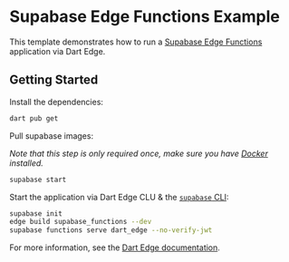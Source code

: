 # Supabase Edge Functions Example

This template demonstrates how to run a [Supabase Edge Functions](https://supabase.com/docs/guides/functions) application via Dart Edge.

## Getting Started

Install the dependencies:

```bash
dart pub get
```

Pull supabase images:

*Note that this step is only required once, make sure you have [Docker](https://docs.docker.com/engine/install/) installed.*

```bash
supabase start
```

Start the application via Dart Edge CLU & the [`supabase` CLI](https://supabase.com/docs/guides/cli):

```bash
supabase init
edge build supabase_functions --dev
supabase functions serve dart_edge --no-verify-jwt
```

For more information, see the [Dart Edge documentation](https://docs.dartedge.dev).
